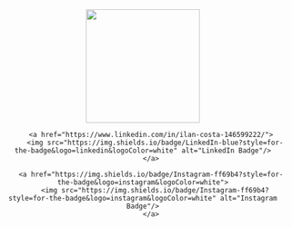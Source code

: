 <div id="header" align="center">
  
  <img src="https://media.giphy.com/media/077i6AULCXc0FKTj9s/giphy.gif" width="200"/>
  
      

        <a href="https://www.linkedin.com/in/ilan-costa-146599222/">
          <img src="https://img.shields.io/badge/LinkedIn-blue?style=for-the-badge&logo=linkedin&logoColor=white" alt="LinkedIn Badge"/>
        </a>

        <a href="https://img.shields.io/badge/Instagram-ff69b4?style=for-the-badge&logo=instagram&logoColor=white">
          <img src="https://img.shields.io/badge/Instagram-ff69b4?style=for-the-badge&logo=instagram&logoColor=white" alt="Instagram Badge"/>
        </a>

      
  
</div>
